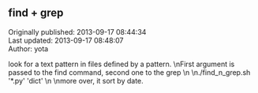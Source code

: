 ## find + grep  
Originally published: 2013-09-17 08:44:34  
Last updated: 2013-09-17 08:48:07  
Author: yota   
  
look for a text pattern in files defined by a pattern.\nFirst argument is passed to the find command, second one to the grep\n\n./find_n_grep.sh '*.py' 'dict'\n\nmore over, it sort by date.